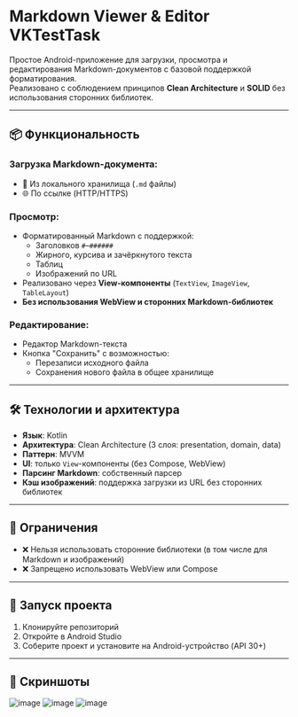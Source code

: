 # Markdown Viewer & Editor VKTestTask

Простое Android-приложение для загрузки, просмотра и редактирования Markdown-документов с базовой поддержкой форматирования.  
Реализовано с соблюдением принципов **Clean Architecture** и **SOLID** без использования сторонних библиотек.

---

## 📦 Функциональность

### Загрузка Markdown-документа:
- 📁 Из локального хранилища (`.md` файлы)
- 🌐 По ссылке (HTTP/HTTPS)

### Просмотр:
- Форматированный Markdown с поддержкой:
  - Заголовков `#`–`######`
  - Жирного, курсива и зачёркнутого текста
  - Таблиц
  - Изображений по URL
- Реализовано через **View-компоненты** (`TextView`, `ImageView`, `TableLayout`)
- **Без использования WebView и сторонних Markdown-библиотек**

### Редактирование:
- Редактор Markdown-текста
- Кнопка "Сохранить" с возможностью:
  - Перезаписи исходного файла
  - Сохранения нового файла в общее хранилище

---

## 🛠️ Технологии и архитектура

- **Язык**: Kotlin
- **Архитектура**: Clean Architecture (3 слоя: presentation, domain, data)
- **Паттерн**: MVVM
- **UI**: только `View`-компоненты (без Compose, WebView)
- **Парсинг Markdown**: собственный парсер
- **Кэш изображений**: поддержка загрузки из URL без сторонних библиотек

---

## 🚫 Ограничения

- ❌ Нельзя использовать сторонние библиотеки (в том числе для Markdown и изображений)
- ❌ Запрещено использовать WebView или Compose

---

## 🚀 Запуск проекта

1. Клонируйте репозиторий
2. Откройте в Android Studio
3. Соберите проект и установите на Android-устройство (API 30+)

---

## 📸 Скриншоты 

![image](https://github.com/user-attachments/assets/bf539547-90d6-4086-9d3d-c15958391341)
![image](https://github.com/user-attachments/assets/0341367e-27b7-4251-ba65-5a5be8ba0ee7)
![image](https://github.com/user-attachments/assets/02c8f29a-0852-47b3-adf7-fa142e81b57b)


